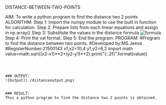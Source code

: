  DISTANCE-BETWEEN-TWO-POINTS

AIM:
To write a python program to find the distance two 2 points
ALGORITHM:
Step 1: 
Import the numpy module to use the built in function for calculation.
Step 2: 
Prepare lists from each linear equations and assign in np.array()
Step 3: 
Substitute the values in the distance formula  ![formula](/formula.jpg)
Step 4: 
Print the val format.
Step 5:
End the program. 
PROGRAM:
#Program to find the distance between two points.
#Developed by:MS.Jeeva
#RegisterNumber:21500143
x1,x2=10,4
y1,y2=6,2
import math
value=math.sqrt((x2-x1)**2+(y2-y1)**2)
print("{:.2f}".format(value))
```
  


### OUTPUT:
![Output](./distanceoutput.png)


### RESULT:
Thus a python program to find the distance two 2 points is obtained.
